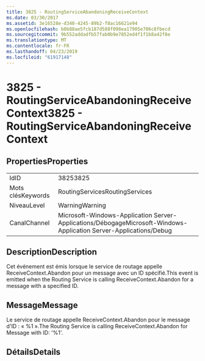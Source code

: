 ```yaml
---
title: 3825 - RoutingServiceAbandoningReceiveContext
ms.date: 03/30/2017
ms.assetid: 3e16528e-d340-4245-89b2-f8ac16621e94
ms.openlocfilehash: b0b88ae5fcb187d588f098ea17905e706c8fbecd
ms.sourcegitcommit: 9b552addadfb57fab0b9e7852ed4f1f1b8a42f8e
ms.translationtype: MT
ms.contentlocale: fr-FR
ms.lasthandoff: 04/23/2019
ms.locfileid: "61917148"
---
```

# <a name="3825---routingserviceabandoningreceivecontext"></a><span data-ttu-id="b97f8-102">3825 - RoutingServiceAbandoningReceiveContext</span><span class="sxs-lookup"><span data-stu-id="b97f8-102">3825 - RoutingServiceAbandoningReceiveContext</span></span>
## <a name="properties"></a><span data-ttu-id="b97f8-103">Properties</span><span class="sxs-lookup"><span data-stu-id="b97f8-103">Properties</span></span>  
  
|||  
|-|-|  
|<span data-ttu-id="b97f8-104">Id</span><span class="sxs-lookup"><span data-stu-id="b97f8-104">ID</span></span>|<span data-ttu-id="b97f8-105">3825</span><span class="sxs-lookup"><span data-stu-id="b97f8-105">3825</span></span>|  
|<span data-ttu-id="b97f8-106">Mots clés</span><span class="sxs-lookup"><span data-stu-id="b97f8-106">Keywords</span></span>|<span data-ttu-id="b97f8-107">RoutingServices</span><span class="sxs-lookup"><span data-stu-id="b97f8-107">RoutingServices</span></span>|  
|<span data-ttu-id="b97f8-108">Niveau</span><span class="sxs-lookup"><span data-stu-id="b97f8-108">Level</span></span>|<span data-ttu-id="b97f8-109">Warning</span><span class="sxs-lookup"><span data-stu-id="b97f8-109">Warning</span></span>|  
|<span data-ttu-id="b97f8-110">Canal</span><span class="sxs-lookup"><span data-stu-id="b97f8-110">Channel</span></span>|<span data-ttu-id="b97f8-111">Microsoft-Windows-Application Server-Applications/Débogage</span><span class="sxs-lookup"><span data-stu-id="b97f8-111">Microsoft-Windows-Application Server-Applications/Debug</span></span>|  
  
## <a name="description"></a><span data-ttu-id="b97f8-112">Description</span><span class="sxs-lookup"><span data-stu-id="b97f8-112">Description</span></span>  
 <span data-ttu-id="b97f8-113">Cet événement est émis lorsque le service de routage appelle ReceiveContext.Abandon pour un message avec un ID spécifié.</span><span class="sxs-lookup"><span data-stu-id="b97f8-113">This event is emitted when the Routing Service is calling ReceiveContext.Abandon for a message with a specified ID.</span></span>  
  
## <a name="message"></a><span data-ttu-id="b97f8-114">Message</span><span class="sxs-lookup"><span data-stu-id="b97f8-114">Message</span></span>  
 <span data-ttu-id="b97f8-115">Le service de routage appelle ReceiveContext.Abandon pour le message d'ID : « %1 ».</span><span class="sxs-lookup"><span data-stu-id="b97f8-115">The Routing Service is calling ReceiveContext.Abandon for Message with ID: '%1'.</span></span>  
  
## <a name="details"></a><span data-ttu-id="b97f8-116">Détails</span><span class="sxs-lookup"><span data-stu-id="b97f8-116">Details</span></span>
